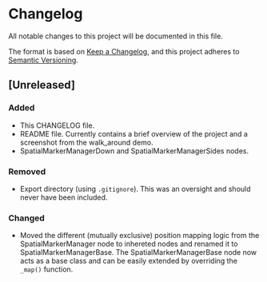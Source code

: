 # Changelog

All notable changes to this project will be documented in this file.

The format is based on [Keep a Changelog](https://keepachangelog.com/en/1.0.0/),
and this project adheres to [Semantic Versioning](https://semver.org/spec/v2.0.0.html).

## [Unreleased]

### Added

- This CHANGELOG file.
- README file. Currently contains a brief overview of the project and a screenshot from the walk_around demo.
- SpatialMarkerManagerDown and SpatialMarkerManagerSides nodes.

### Removed

- Export directory (using `.gitignore`). This was an oversight and should never have been included.

### Changed

- Moved the different (mutually exclusive) position mapping logic from the SpatialMarkerManager node to inhereted nodes and renamed it to SpatialMarkerManagerBase. The SpatialMarkerManagerBase node now acts as a base class and can be easily extended by overriding the `_map()` function.
